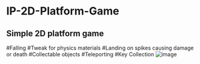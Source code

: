 # IP-2D-Platform-Game
## Simple 2D platform game
#Falling
#Tweak for physics materials
#Landing on spikes causing damage or death
#Collectable objects
#Teleporting
#Key Collection
![image](https://user-images.githubusercontent.com/8778135/225856280-60601b9c-d43c-4d24-9379-f83255cd08ba.png)
